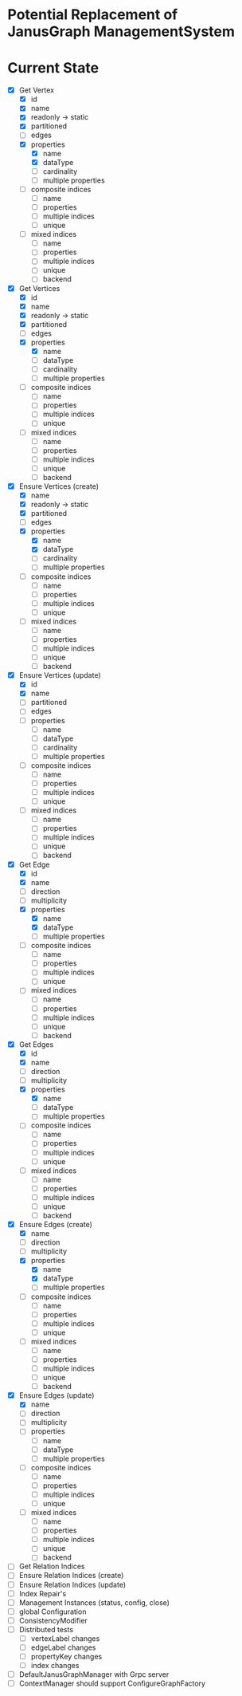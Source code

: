 # Potential Replacement of JanusGraph ManagementSystem


# Current State
* [x] Get Vertex
    * [x] id
    * [x] name
    * [x] readonly -> static
    * [x] partitioned
    * [ ] edges
    * [x] properties
        * [x] name
        * [x] dataType
        * [ ] cardinality
        * [ ] multiple properties
    * [ ] composite indices
        * [ ] name
        * [ ] properties
        * [ ] multiple indices
        * [ ] unique
    * [ ] mixed indices
        * [ ] name
        * [ ] properties
        * [ ] multiple indices
        * [ ] unique
        * [ ] backend
* [x] Get Vertices
    * [x] id
    * [x] name
    * [x] readonly -> static
    * [x] partitioned
    * [ ] edges
    * [x] properties
        * [x] name
        * [ ] dataType
        * [ ] cardinality
        * [ ] multiple properties
    * [ ] composite indices
        * [ ] name
        * [ ] properties
        * [ ] multiple indices
        * [ ] unique
    * [ ] mixed indices
        * [ ] name
        * [ ] properties
        * [ ] multiple indices
        * [ ] unique
        * [ ] backend
* [x] Ensure Vertices (create)
    * [x] name
    * [x] readonly -> static
    * [x] partitioned
    * [ ] edges
    * [x] properties
        * [x] name
        * [x] dataType
        * [ ] cardinality
        * [ ] multiple properties
    * [ ] composite indices
        * [ ] name
        * [ ] properties
        * [ ] multiple indices
        * [ ] unique
    * [ ] mixed indices
        * [ ] name
        * [ ] properties
        * [ ] multiple indices
        * [ ] unique
        * [ ] backend
* [x] Ensure Vertices (update)
    * [x] id
    * [x] name
    * [ ] partitioned
    * [ ] edges
    * [ ] properties
        * [ ] name
        * [ ] dataType
        * [ ] cardinality
        * [ ] multiple properties
    * [ ] composite indices
        * [ ] name
        * [ ] properties
        * [ ] multiple indices
        * [ ] unique
    * [ ] mixed indices
        * [ ] name
        * [ ] properties
        * [ ] multiple indices
        * [ ] unique
        * [ ] backend
* [x] Get Edge
    * [x] id
    * [x] name
    * [ ] direction
    * [ ] multiplicity
    * [x] properties
        * [x] name
        * [x] dataType
        * [ ] multiple properties
    * [ ] composite indices
        * [ ] name
        * [ ] properties
        * [ ] multiple indices
        * [ ] unique
    * [ ] mixed indices
        * [ ] name
        * [ ] properties
        * [ ] multiple indices
        * [ ] unique
        * [ ] backend
* [x] Get Edges
    * [x] id
    * [x] name
    * [ ] direction
    * [ ] multiplicity
    * [x] properties
        * [x] name
        * [ ] dataType
        * [ ] multiple properties
    * [ ] composite indices
        * [ ] name
        * [ ] properties
        * [ ] multiple indices
        * [ ] unique
    * [ ] mixed indices
        * [ ] name
        * [ ] properties
        * [ ] multiple indices
        * [ ] unique
        * [ ] backend
* [x] Ensure Edges (create)
    * [x] name
    * [ ] direction
    * [ ] multiplicity
    * [x] properties
        * [x] name
        * [x] dataType
        * [ ] multiple properties
    * [ ] composite indices
        * [ ] name
        * [ ] properties
        * [ ] multiple indices
        * [ ] unique
    * [ ] mixed indices
        * [ ] name
        * [ ] properties
        * [ ] multiple indices
        * [ ] unique
        * [ ] backend
* [x] Ensure Edges (update)
    * [x] name
    * [ ] direction
    * [ ] multiplicity
    * [ ] properties
        * [ ] name
        * [ ] dataType
        * [ ] multiple properties
    * [ ] composite indices
        * [ ] name
        * [ ] properties
        * [ ] multiple indices
        * [ ] unique
    * [ ] mixed indices
        * [ ] name
        * [ ] properties
        * [ ] multiple indices
        * [ ] unique
        * [ ] backend
* [ ] Get Relation Indices
* [ ] Ensure Relation Indices (create)
* [ ] Ensure Relation Indices (update)
* [ ] Index Repair's
* [ ] Management Instances (status, config, close)
* [ ] global Configuration
* [ ] ConsistencyModifier
* [ ] Distributed tests 
    * [ ] vertexLabel changes
    * [ ] edgeLabel changes
    * [ ] propertyKey changes
    * [ ] index changes
* [ ] DefaultJanusGraphManager with Grpc server
* [ ] ContextManager should support ConfigureGraphFactory
